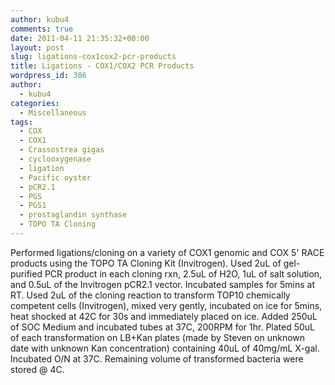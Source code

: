 ```yaml
---
author: kubu4
comments: true
date: 2011-04-11 21:35:32+00:00
layout: post
slug: ligations-cox1cox2-pcr-products
title: Ligations - COX1/COX2 PCR Products
wordpress_id: 386
author:
  - kubu4
categories:
  - Miscellaneous
tags:
  - COX
  - COX1
  - Crassostrea gigas
  - cyclooxygenase
  - ligation
  - Pacific oyster
  - pCR2.1
  - PGS
  - PGS1
  - prostaglandin synthase
  - TOPO TA Cloning
---
```


Performed ligations/cloning on a variety of COX1 genomic and COX 5' RACE products using the TOPO TA Cloning Kit (Invitrogen). Used 2uL of gel-purified PCR product in each cloning rxn, 2.5uL of H2O, 1uL of salt solution, and 0.5uL of the Invitrogen pCR2.1 vector. Incubated samples for 5mins at RT. Used 2uL of the cloning reaction to transform TOP10 chemically competent cells (Invitrogen), mixed very gently, incubated on ice for 5mins, heat shocked at 42C for 30s and immediately placed on ice. Added 250uL of SOC Medium and incubated tubes at 37C, 200RPM for 1hr. Plated 50uL of each transformation on LB+Kan plates (made by Steven on unknown date with unknown Kan concentration) containing 40uL of 40mg/mL X-gal. Incubated O/N at 37C. Remaining volume of transformed bacteria were stored @ 4C.
